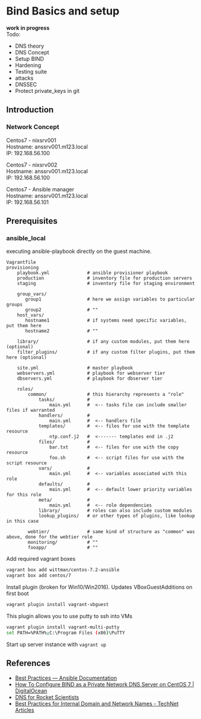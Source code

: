 # Bind Basics and setup

**work in progress**  
Todo:
* DNS theory
* DNS Concept
* Setup BIND
* Hardening
* Testing suite
* attacks
* DNSSEC
* Protect private_keys in git



## Introduction

### Network Concept

Centos7 - nixsrv001  
Hostname: anssrv001.m123.local  
IP: 192.168.56.100

Centos7 - nixsrv002  
Hostname: anssrv001.m123.local  
IP: 192.168.56.100  

Centos7 - Ansible manager  
Hostname: anssrv001.m123.local  
IP: 192.168.56.101

## Prerequisites
### ansible_local
executing ansible-playbook directly on the guest machine.
```
Vagrantfile
provisioning
    playbook.yml              # ansible provisioner playbook
    production                # inventory file for production servers
    staging                   # inventory file for staging environment

    group_vars/
       group1                 # here we assign variables to particular groups
       group2                 # ""
    host_vars/
       hostname1              # if systems need specific variables, put them here
       hostname2              # ""

    library/                  # if any custom modules, put them here (optional)
    filter_plugins/           # if any custom filter plugins, put them here (optional)

    site.yml                  # master playbook
    webservers.yml            # playbook for webserver tier
    dbservers.yml             # playbook for dbserver tier

    roles/
        common/               # this hierarchy represents a "role"
            tasks/            #
                main.yml      #  <-- tasks file can include smaller files if warranted
            handlers/         #
                main.yml      #  <-- handlers file
            templates/        #  <-- files for use with the template resource
                ntp.conf.j2   #  <------- templates end in .j2
            files/            #
                bar.txt       #  <-- files for use with the copy resource
                foo.sh        #  <-- script files for use with the script resource
            vars/             #
                main.yml      #  <-- variables associated with this role
            defaults/         #
                main.yml      #  <-- default lower priority variables for this role
            meta/             #
                main.yml      #  <-- role dependencies
            library/          # roles can also include custom modules
            lookup_plugins/   # or other types of plugins, like lookup in this case

        webtier/              # same kind of structure as "common" was above, done for the webtier role
        monitoring/           # ""
        fooapp/               # ""
```

Add required vagrant boxes
```Bash
vagrant box add wittman/centos-7.2-ansible
vagrant box add centos/7
```

Install plugin (broken for Win10/Win2016). Updates VBoxGuestAdditions on first boot
```Bash
vagrant plugin install vagrant-vbguest
```

This plugin allows you to use putty to ssh into VMs
```Bash
vagrant plugin install vagrant-multi-putty
set PATH=%PATH%;C:\Program Files (x86)\PuTTY
```

Start up server instance with `vagrant up`


## References
* [Best Practices — Ansible Documentation](http://docs.ansible.com/ansible/playbooks_best_practices.html#how-to-differentiate-staging-vs-production)
* [How To Configure BIND as a Private Network DNS Server on CentOS 7 | DigitalOcean](https://www.digitalocean.com/community/tutorials/how-to-configure-bind-as-a-private-network-dns-server-on-centos-7)
* [DNS for Rocket Scientists](http://www.zytrax.com/books/dns/)
* [Best Practices for Internal Domain and Network Names - TechNet Articles](https://social.technet.microsoft.com/wiki/contents/articles/34981.active-directory-best-practices-for-internal-domain-and-network-names.aspx)

